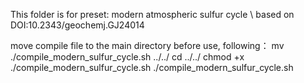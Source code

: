 This folder is for preset: modern atmospheric sulfur cycle \\
based on DOI:10.2343/geochemj.GJ24014

move compile file to the main directory before use, following：
mv ./compile_modern_sulfur_cycle.sh ../../
cd ../../
chmod +x ./compile_modern_sulfur_cycle.sh
./compile_modern_sulfur_cycle.sh
